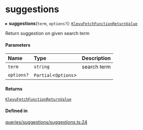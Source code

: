 # suggestions
      
▸ **suggestions**(`term`, `options?`): [`KlevuFetchFunctionReturnValue`](klevufetchfunctionreturnvalue.md)

Return suggestion on given search term

#### Parameters

| Name | Type | Description |
| :------ | :------ | :------ |
| `term` | `string` | search term |
| `options?` | `Partial`<`Options`\> |  |

#### Returns

[`KlevuFetchFunctionReturnValue`](klevufetchfunctionreturnvalue.md)

#### Defined in

[queries/suggestions/suggestions.ts:24](https://github.com/klevultd/frontend-sdk/blob/58d63d7/packages/klevu-core/src/queries/suggestions/suggestions.ts#L24)

